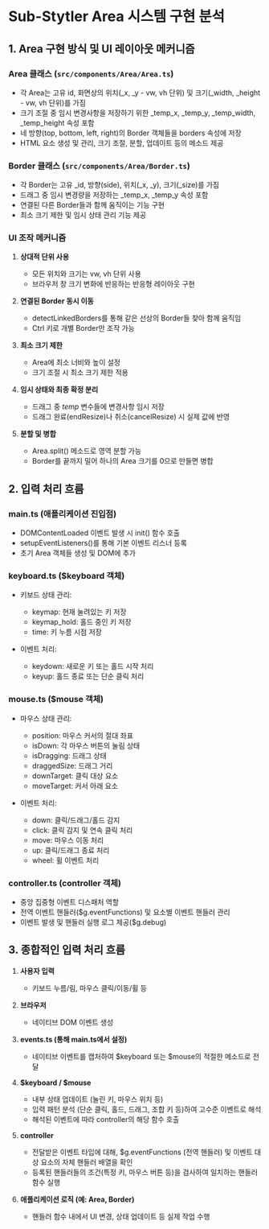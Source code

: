 # Sub-Stytler Area 시스템 구현 분석

## 1. Area 구현 방식 및 UI 레이아웃 메커니즘

### Area 클래스 (`src/components/Area/Area.ts`)
- 각 Area는 고유 id, 화면상의 위치(_x, _y - vw, vh 단위) 및 크기(_width, _height - vw, vh 단위)를 가짐
- 크기 조절 중 임시 변경사항을 저장하기 위한 _temp_x, _temp_y, _temp_width, _temp_height 속성 포함
- 네 방향(top, bottom, left, right)의 Border 객체들을 borders 속성에 저장
- HTML 요소 생성 및 관리, 크기 조절, 분할, 업데이트 등의 메소드 제공

### Border 클래스 (`src/components/Area/Border.ts`)
- 각 Border는 고유 _id, 방향(side), 위치(_x, _y), 크기(_size)를 가짐
- 드래그 중 임시 변경량을 저장하는 _temp_x, _temp_y 속성 포함
- 연결된 다른 Border들과 함께 움직이는 기능 구현
- 최소 크기 제한 및 임시 상태 관리 기능 제공

### UI 조작 메커니즘
1. **상대적 단위 사용**
   - 모든 위치와 크기는 vw, vh 단위 사용
   - 브라우저 창 크기 변화에 반응하는 반응형 레이아웃 구현

2. **연결된 Border 동시 이동**
   - detectLinkedBorders를 통해 같은 선상의 Border들 찾아 함께 움직임
   - Ctrl 키로 개별 Border만 조작 가능

3. **최소 크기 제한**
   - Area에 최소 너비와 높이 설정
   - 크기 조절 시 최소 크기 제한 적용

4. **임시 상태와 최종 확정 분리**
   - 드래그 중 _temp_ 변수들에 변경사항 임시 저장
   - 드래그 완료(endResize)나 취소(cancelResize) 시 실제 값에 반영

5. **분할 및 병합**
   - Area.split() 메소드로 영역 분할 가능
   - Border를 끝까지 밀어 하나의 Area 크기를 0으로 만들면 병합

## 2. 입력 처리 흐름

### main.ts (애플리케이션 진입점)
- DOMContentLoaded 이벤트 발생 시 init() 함수 호출
- setupEventListeners()를 통해 기본 이벤트 리스너 등록
- 초기 Area 객체들 생성 및 DOM에 추가

### keyboard.ts ($keyboard 객체)
- 키보드 상태 관리:
  - keymap: 현재 눌려있는 키 저장
  - keymap_hold: 홀드 중인 키 저장
  - time: 키 누름 시점 저장

- 이벤트 처리:
  - keydown: 새로운 키 또는 홀드 시작 처리
  - keyup: 홀드 종료 또는 단순 클릭 처리

### mouse.ts ($mouse 객체)
- 마우스 상태 관리:
  - position: 마우스 커서의 절대 좌표
  - isDown: 각 마우스 버튼의 눌림 상태
  - isDragging: 드래그 상태
  - draggedSize: 드래그 거리
  - downTarget: 클릭 대상 요소
  - moveTarget: 커서 아래 요소

- 이벤트 처리:
  - down: 클릭/드래그/홀드 감지
  - click: 클릭 감지 및 연속 클릭 처리
  - move: 마우스 이동 처리
  - up: 클릭/드래그 종료 처리
  - wheel: 휠 이벤트 처리

### controller.ts (controller 객체)
- 중앙 집중형 이벤트 디스패처 역할
- 전역 이벤트 핸들러($g.eventFunctions) 및 요소별 이벤트 핸들러 관리
- 이벤트 발생 및 핸들러 실행 로그 제공($g.debug)

## 3. 종합적인 입력 처리 흐름

1. **사용자 입력**
   - 키보드 누름/림, 마우스 클릭/이동/휠 등

2. **브라우저**
   - 네이티브 DOM 이벤트 생성

3. **events.ts (통해 main.ts에서 설정)**
   - 네이티브 이벤트를 캡처하여 $keyboard 또는 $mouse의 적절한 메소드로 전달

4. **$keyboard / $mouse**
   - 내부 상태 업데이트 (눌린 키, 마우스 위치 등)
   - 입력 패턴 분석 (단순 클릭, 홀드, 드래그, 조합 키 등)하여 고수준 이벤트로 해석
   - 해석된 이벤트에 따라 controller의 해당 함수 호출

5. **controller**
   - 전달받은 이벤트 타입에 대해, $g.eventFunctions (전역 핸들러) 및 이벤트 대상 요소의 자체 핸들러 배열을 확인
   - 등록된 핸들러들의 조건(특정 키, 마우스 버튼 등)을 검사하여 일치하는 핸들러 함수 실행

6. **애플리케이션 로직 (예: Area, Border)**
   - 핸들러 함수 내에서 UI 변경, 상태 업데이트 등 실제 작업 수행
